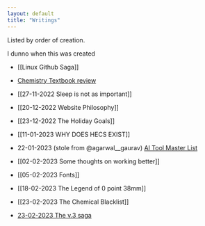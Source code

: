 ```yaml
---
layout: default
title: "Writings"
---
```


Listed by order of creation.

I dunno when this was created
- [[Linux Github Saga]]
- [Chemistry Textbook review](Chemistry%20Resources%20review.md)

- [[27-11-2022 Sleep is not as important]]
- [[20-12-2022 Website Philosophy]]
- [[23-12-2022 The Holiday Goals]]
- [[11-01-2023 WHY DOES HECS EXIST]]
- 22-01-2023 (stole from @agarwal__gaurav) [AI Tool Master List](https://share-docs.clickup.com/25598832/d/h/rd6vg-14247/0b79ca1dc0f7429/rd6vg-12207)
- [[02-02-2023 Some thoughts on working better]]
- [[05-02-2023 Fonts]]
- [[18-02-2023 The Legend of 0 point 38mm]]
- [[23-02-2023 The Chemical Blacklist]]
- [23-02-2023 The v.3 saga](23-02-2023%20The%20v.3%20saga.md)

